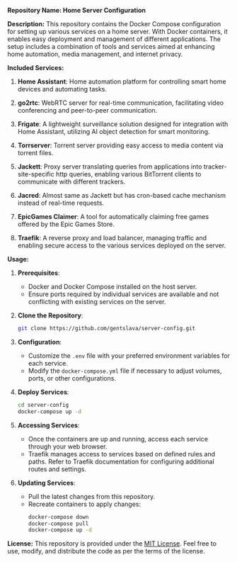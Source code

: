 **Repository Name: Home Server Configuration**

**Description:**
This repository contains the Docker Compose configuration for setting up various services on a home server. With Docker containers, it enables easy deployment and management of different applications.
The setup includes a combination of tools and services aimed at enhancing home automation, media management, and internet privacy.

**Included Services:**

1. **Home Assistant**: Home automation platform for controlling smart home devices and automating tasks.
   
2. **go2rtc**: WebRTC server for real-time communication, facilitating video conferencing and peer-to-peer communication.

3. **Frigate**: A lightweight surveillance solution designed for integration with Home Assistant, utilizing AI object detection for smart monitoring.

4. **Torrserver**: Torrent server providing easy access to media content via torrent files.

5. **Jackett**: Proxy server translating queries from applications into tracker-site-specific http queries, enabling various BitTorrent clients to communicate with different trackers.

6. **Jacred**: Almost same as Jackett but has cron-based cache mechanism instead of real-time requests.

7. **EpicGames Claimer**: A tool for automatically claiming free games offered by the Epic Games Store.

8. **Traefik**: A reverse proxy and load balancer, managing traffic and enabling secure access to the various services deployed on the server.

**Usage:**

1. **Prerequisites**:
   - Docker and Docker Compose installed on the host server.
   - Ensure ports required by individual services are available and not conflicting with existing services on the server.

2. **Clone the Repository**:
   ```bash
   git clone https://github.com/gentslava/server-config.git
   ```

3. **Configuration**:
   - Customize the `.env` file with your preferred environment variables for each service.
   - Modify the `docker-compose.yml` file if necessary to adjust volumes, ports, or other configurations.

4. **Deploy Services**:
   ```bash
   cd server-config
   docker-compose up -d
   ```

5. **Accessing Services**:
   - Once the containers are up and running, access each service through your web browser.
   - Traefik manages access to services based on defined rules and paths. Refer to Traefik documentation for configuring additional routes and settings.

6. **Updating Services**:
   - Pull the latest changes from this repository.
   - Recreate containers to apply changes:
     ```bash
     docker-compose down
     docker-compose pull
     docker-compose up -d
     ```

**License:**
This repository is provided under the [MIT License](https://opensource.org/licenses/MIT). Feel free to use, modify, and distribute the code as per the terms of the license.
